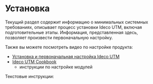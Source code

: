 # Установка

Текущий раздел содержит информацию о минимальных системных требованиях,
описывает процесс установки Ideco UTM, включая подготовительные этапы.
Информация, представленная здесь, позволяет произвести первоначальную
настройку.

Также вы можете посмотреть видео по настройке продукта:

  - [Установка и первоначальная настройка Ideco
    UTM](https://youtu.be/B5ggcTxbSAs)
  - [Ideco UTM
    Cookbook](https://www.youtube.com/watch?v=kiJAl16RkI0&list=PLQJTQf4Vb3wCKEEqOZFyQxjqPdan848sq)
    - инструкции по настройке модулей

Текстовые инструкции:

<div class="plugin_pagetree">

</div>
